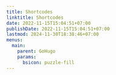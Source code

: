 ```yaml
---
title: Shortcodes
linktitle: Shortcodes
date: 2022-11-15T15:04:51+07:00
publishDate: 2022-11-15T15:04:51+07:00
lastmod: 2024-11-30T18:38:46+07:00
menus:
  main:
    parent: GoHugo
    params:
      bsicon: puzzle-fill
---
```

